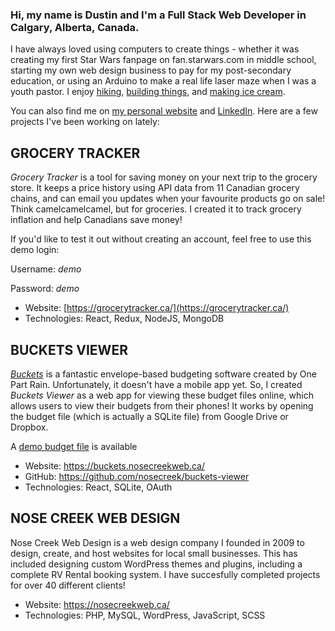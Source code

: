 ### Hi, my name is Dustin and I'm a Full Stack Web Developer in Calgary, Alberta, Canada.
I have always loved using computers to create things - whether it was creating my first Star Wars fanpage on fan.starwars.com in middle school, starting my own web design business to pay for my post-secondary education, or using an Arduino to make a real life laser maze when I was a youth pastor. I enjoy [hiking](https://dustin.lammiman.ca/hikes), [building things](https://dustin.lammiman.ca/teardrop), and [making ice cream](https://dustin.lammiman.ca/icecream).

You can also find me on [my personal website](https://dustin.lammiman.ca/) and [LinkedIn](https://www.linkedin.com/in/dustin-lammiman/). Here are a few projects I've been working on lately:

## GROCERY TRACKER
_Grocery Tracker_ is a tool for saving money on your next trip to the grocery store. It keeps a price history using API data from 11 Canadian grocery chains, and can email you updates when your favourite products go on sale! Think camelcamelcamel, but for groceries. I created it to track grocery inflation and help Canadians save money!

If you'd like to test it out without creating an account, feel free to use this demo login:

Username: _demo_

Password: _demo_

- Website: [https://grocerytracker.ca/](https://grocerytracker.ca/)
- Technologies: React, Redux, NodeJS, MongoDB

## BUCKETS VIEWER
[_Buckets_](https://www.budgetwithbuckets.com/) is a fantastic envelope-based budgeting software created by One Part Rain. Unfortunately, it doesn't have a mobile app yet. So, I created _Buckets Viewer_ as a web app for viewing these budget files online, which allows users to view their budgets from their phones! It works by opening the budget file (which is actually a SQLite file) from Google Drive or Dropbox.

A [demo budget file](https://github.com/nosecreek/buckets-viewer/blob/b5900b688e19f8726f90c71fce17340b846fa7d8/Sample.buckets) is available

- Website: https://buckets.nosecreekweb.ca/
- GitHub: https://github.com/nosecreek/buckets-viewer
- Technologies: React, SQLite, OAuth

## NOSE CREEK WEB DESIGN
Nose Creek Web Design is a web design company I founded in 2009 to design, create, and host websites for local small businesses. This has included designing custom WordPress themes and plugins, including a complete RV Rental booking system. I have succesfully completed projects for over 40 different clients!

- Website: https://nosecreekweb.ca/
- Technologies: PHP, MySQL, WordPress, JavaScript, SCSS
